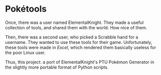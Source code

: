 Pokétools
=========

Once, there was a user named ElementalKnight. They made a useful collection
of tools, and shared them with the world. How nice of them.

Then, there was a second user, who picked a Scrabble hand for a username.
They wanted to use these tools for their game. Unfortunately, these tools were
made in _Excel_, which rendered them basically useless for the poor Linux user.

Thus, this project: a port of ElementalKnight's PTU Pokémon Generator in the
slightly more portable format of Python scripts.